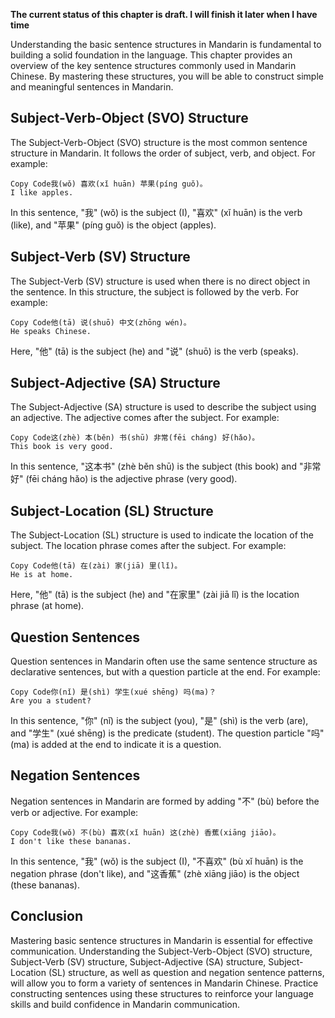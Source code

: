 **The current status of this chapter is draft. I will finish it later when I have time**

Understanding the basic sentence structures in Mandarin is fundamental to building a solid foundation in the language. This chapter provides an overview of the key sentence structures commonly used in Mandarin Chinese. By mastering these structures, you will be able to construct simple and meaningful sentences in Mandarin.

**Subject-Verb-Object (SVO) Structure**
---------------------------------------

The Subject-Verb-Object (SVO) structure is the most common sentence structure in Mandarin. It follows the order of subject, verb, and object. For example:

    Copy Code我(wǒ) 喜欢(xǐ huān) 苹果(píng guǒ)。
    I like apples.

In this sentence, "我" (wǒ) is the subject (I), "喜欢" (xǐ huān) is the verb (like), and "苹果" (píng guǒ) is the object (apples).

**Subject-Verb (SV) Structure**
-------------------------------

The Subject-Verb (SV) structure is used when there is no direct object in the sentence. In this structure, the subject is followed by the verb. For example:

    Copy Code他(tā) 说(shuō) 中文(zhōng wén)。
    He speaks Chinese.

Here, "他" (tā) is the subject (he) and "说" (shuō) is the verb (speaks).

**Subject-Adjective (SA) Structure**
------------------------------------

The Subject-Adjective (SA) structure is used to describe the subject using an adjective. The adjective comes after the subject. For example:

    Copy Code这(zhè) 本(běn) 书(shū) 非常(fēi cháng) 好(hǎo)。
    This book is very good.

In this sentence, "这本书" (zhè běn shū) is the subject (this book) and "非常好" (fēi cháng hǎo) is the adjective phrase (very good).

**Subject-Location (SL) Structure**
-----------------------------------

The Subject-Location (SL) structure is used to indicate the location of the subject. The location phrase comes after the subject. For example:

    Copy Code他(tā) 在(zài) 家(jiā) 里(lǐ)。
    He is at home.

Here, "他" (tā) is the subject (he) and "在家里" (zài jiā lǐ) is the location phrase (at home).

**Question Sentences**
----------------------

Question sentences in Mandarin often use the same sentence structure as declarative sentences, but with a question particle at the end. For example:

    Copy Code你(nǐ) 是(shì) 学生(xué shēng) 吗(ma)？
    Are you a student?

In this sentence, "你" (nǐ) is the subject (you), "是" (shì) is the verb (are), and "学生" (xué shēng) is the predicate (student). The question particle "吗" (ma) is added at the end to indicate it is a question.

**Negation Sentences**
----------------------

Negation sentences in Mandarin are formed by adding "不" (bù) before the verb or adjective. For example:

    Copy Code我(wǒ) 不(bù) 喜欢(xǐ huān) 这(zhè) 香蕉(xiāng jiāo)。
    I don't like these bananas.

In this sentence, "我" (wǒ) is the subject (I), "不喜欢" (bù xǐ huān) is the negation phrase (don't like), and "这香蕉" (zhè xiāng jiāo) is the object (these bananas).

**Conclusion**
--------------

Mastering basic sentence structures in Mandarin is essential for effective communication. Understanding the Subject-Verb-Object (SVO) structure, Subject-Verb (SV) structure, Subject-Adjective (SA) structure, Subject-Location (SL) structure, as well as question and negation sentence patterns, will allow you to form a variety of sentences in Mandarin Chinese. Practice constructing sentences using these structures to reinforce your language skills and build confidence in Mandarin communication.
